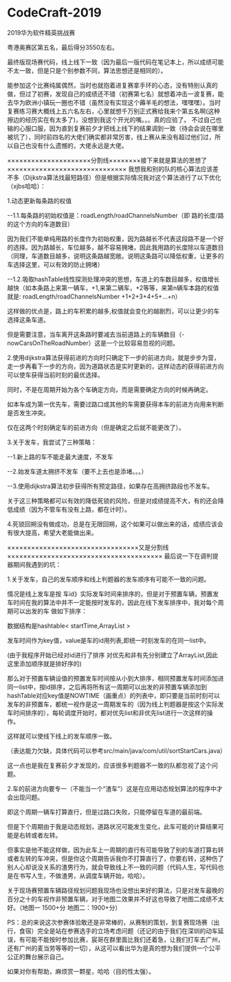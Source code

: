 # CodeCraft-2019
2019华为软件精英挑战赛 

粤港奥赛区第五名，最后得分3550左右。

   最终版现场赛代码，线上线下一致（因为最后一版代码在笔记本上，所以成绩可能不太一致，但是只是个别参数不同，算法思想还是相同的）。

   能参加这个比赛纯属偶然，当时也就抱着进复赛拿手环的心态，没有特别认真的做，但过了初赛，发现自己的成绩还不错（初赛第七名）就想着冲击一波复赛，能去华为欧洲小镇玩一圈也不错（虽然没有实现这个薅羊毛的想法，嘿嘿嘿）。当时复赛练习赛大概线上五六名左右，心里就想千万别正式赛给我来个第五名啊(这种擦边的经历实在有太多了)，没想到我这个开光的嘴。。。真的应验了。
   不过自己也输的心服口服，因为直到复赛前夕才把线上线下的结果调到一致（待会会说在哪里被坑了），同时前四名的大佬们确实都非常厉害，线上赛从来没有超过他们过，所以自己也没有什么遗憾的，大佬永远是大佬。

×××××××××××××××××××××分割线××××××××接下来就是算法的思想了××××××××××××××××××××××××××××××
   我想我和别的队的核心算法应该差不多（Dijkstra算法找最短路径）但是根据实际情况我对这个算法进行了以下优化（xjbs哈哈）：
   
1.动态更新每条路的权值

   --1.1.每条路的初始权值是：roadLength/roadChannelsNumber（即 路的长度/路的这个方向的车道数目）
   
   因为我们不能单纯用路的长度作为初始权重，因为路越长不代表这段路不是一个好的选择。因为路越长，车位越多，越不容易拥堵，因此我用路的长度除以车道数目（同理，车道数目越多，说明这条路越宽敞。说明这条路可以降低权重，让更多的车选择这里，可以有效的防止拥堵）
   
   --1.2.吸取hashTable线性探测处理冲突的思想，车道上的车数目越多，权值增长越快（如本条路上来第一辆车，+1,来第二辆车，+2等等，来第n辆车本路的权值就是: 
   roadLength/roadChannelsNumber +1+2+3+4+5+...+n）
    
   这样做的优点是，路上的车积累的越多,权值就会变化的越剧烈，可以让更少的车选择这条车道。
   
   但是需要注意，当车离开这条路时要减去当前道路上的车辆数目（-nowCarsOnTheRoadNumber）这是一个比较容易忽视的问题。
    
2.使用dijkstra算法获得前进的方向时只确定下一步的前进方向，就是步步为营，走一步再看下一步的方向，因为道路状态是实时更新的，这样动态的获得前进方向可以使车获得当前时刻的最优选择。

  同时，不是在周期开始为各个车确定方向，而是需要确定方向的时候再确定。
  
  如本车成为第一优先车，需要过路口或其他的车需要获得本车的前进方向用来判断是否发生冲突。
  
  仅在这两个时刻确定车的前进方向（但是确定之后就不能更改了）。

3.关于发车，我尝试了三种策略：

   --1.新上路的车不能走最大速度，不发车
   
   --2.始发车道太拥挤不发车（要不上去也是添堵。。。）
   
   --3.使用dijkstra算法初步获得所有预定路径，如果存在高拥挤路段也不发车。
   
   关于这三种策略都可以有效的降低死锁的风险，但是对成绩提高不大，有的还会降低成绩（因为不管车有没有上路，都在计时）。
  
 4.死锁回朔没有做成功，总是在无限回朔，这个如果可以做出来的话，成绩应该会有很大提高，希望大老能做出来。
 
 ×××××××××××××××××××××××××××××××××又是分割线×××××××××××××××××××××××××××××××××××××××
 最后说一下在调判提器期间我遇到的坑：
 
 1.关于发车，自己的发车顺序和线上判题器的发车顺序有可能不一致的问题。
 
   情况是线上发车是按 车id》实际发车时间来排序的，但是对于预置车辆，预置发车时间在我的算法中并不一定能按时发车的，因此在线下发车排序中，我对每个周期可以出发的车 做如下排序：
   
   数据结构是hashtable< startTime,ArrayList<carID> >
   
   发车时间作为key值，value是车的id用列表,即统一时刻发车的在同一list中。
   
   (由于我程序开始已经对id进行了排序 对优先和非有先分别建立了ArrayList,因此这里添加顺序就是排好序的)
   
   那么对于预置车辆设值的预置发车时间按从小到大排序，相同预置发车时间添加进同一list中，按id排序，之后再将所有这一周期可以出发的非预置车辆添加到hashTable对应key值是NOWTIME（画重点）的列表中，即只要是当前时刻可以发车的非预置车，都统一视作是这一周期发车的（因为线上判题器是按这个实际发车时间排序的），每轮调度开始时，都对优先list和非优先list进行一次这样的操作。
   
   这样就可以使线下线上的发车顺序一致。
   
   （表达能力欠缺，具体代码可以参考src/main/java/com/util/sortStartCars.java）
   
   这一点也是我在复赛前夕才发现的，应该很多判题器不一致的队都忽视了这个问题。
    
2.车的前进方向要专一（不能当一个“渣车”）这是在应用动态规划算法的程序中才会出现问题。

   即这个周期一辆车打算直行，但是过路口失败，只能停留在车道的最前端。
    
   但是下个周期由于我是动态规划，道路状况可能发生变化，此车可能的计算结果可能是右转或者左转。
   
   但事实是他不能这样做，因为此车上一周期的直行有可能导致了别的车道打算右转或者左转的车冲突，但是你这个周期告诉我你不打算直行了，你要右转，这种伤了别人心却说没关系的渣男行为，就会导致线上不一致的问题（代码人生，写代码也是在书写人生，不做渣男，从调度车辆开始，哈哈）。

   关于现场赛预置车辆路径规划问题我现场也没想出来好的算法，只是对发车最晚的百分之十的车视作非预置车辆，对于地图二效果并不好这也导致了地图二成绩不太好。（地图一 1500+分 地图二：1900+分）
   
PS：总的来说这次参赛体验敢还是非常棒的，从赛制的策划，到复赛现场赛（出行，食宿）完全是站在参赛选手的立场考虑问题（还记的由于我们在深圳的动车延误，有可能不能按时参加比赛，宸哥在群里面比我们还着急，让我们打车去广州，还有广州的麦当劳等等的一切），从这可以看出华为是真的想为我们提供一个公平公正的舞台展示自己。

如果对你有帮助，麻烦赏一颗星，哈哈（目的性太强）。    
